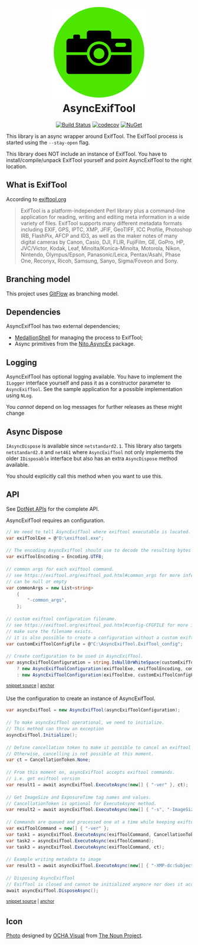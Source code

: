 <h1 align="center">
<img src="https://raw.githubusercontent.com/coenm/AsyncExifTool/develop/icon/AsyncExifTool.512.png" alt="AsyncExifTool" width="256"/>
<br/>
AsyncExifTool
</h1>

<div align="center">

[![Build Status](https://dev.azure.com/cmunckhof/Imaging/_apis/build/status/AsyncExifTool?branchName=develop)](https://dev.azure.com/cmunckhof/Imaging/_build/latest?definitionId=6&branchName=develop) [![codecov](https://codecov.io/gh/coenm/AsyncExifTool/branch/develop/graph/badge.svg)](https://codecov.io/gh/coenm/AsyncExifTool) [![NuGet](https://img.shields.io/nuget/v/CoenM.AsyncExifTool.svg)](https://www.nuget.org/packages/CoenM.AsyncExifTool/)

</div>

This library is an async wrapper around ExifTool. The ExifTool process is started using the `--stay-open` flag.

This library does NOT include an instance of ExifTool. You have to install/compile/unpack ExifTool yourself and point AsyncExifTool to the right location.

## What is ExifTool

According to [exiftool.org](https://exiftool.org/)

> ExifTool is a platform-independent Perl library plus a command-line application for reading, writing and editing meta information in a wide variety of files. ExifTool supports many different metadata formats including EXIF, GPS, IPTC, XMP, JFIF, GeoTIFF, ICC Profile, Photoshop IRB, FlashPix, AFCP and ID3, as well as the maker notes of many digital cameras by Canon, Casio, DJI, FLIR, FujiFilm, GE, GoPro, HP, JVC/Victor, Kodak, Leaf, Minolta/Konica-Minolta, Motorola, Nikon, Nintendo, Olympus/Epson, Panasonic/Leica, Pentax/Asahi, Phase One, Reconyx, Ricoh, Samsung, Sanyo, Sigma/Foveon and Sony.

## Branching model

This project uses [GitFlow](http://nvie.com/posts/a-successful-git-branching-model/) as branching model.

## Dependencies

AsyncExifTool has two external dependencies;

- [MedallionShell](https://www.nuget.org/packages/MedallionShell/) for managing the process to ExifTool;
- Async primitives from the [Nito.AsyncEx](https://www.nuget.org/packages/Nito.AsyncEx/) package.

## Logging

AsyncExifTool has optional logging available. You have to implement the `ILogger` interface yourself and pass it as a constructor parameter to `AsyncExifTool`. See the sample application for a possible implementation using `NLog`.

You *cannot* depend on log messages for further releases as these might change 

## Async Dispose

`IAsyncDispose` is available since `netstandard2.1`. This library also targets `netstandard2.0` and `net461` where `AsyncExifTool` not only implements the older `IDisposable` interface but also has an  extra `AsyncDispose` method available.

You should explicitly call this method when you want to use this.

## API

See [DotNet APIs](http://dotnetapis.com/pkg/CoenM.AsyncExifTool) for the complete API.

AsyncExifTool requires an configuration.

<!-- snippet: ExifToolConfiguration -->
<a id='snippet-exiftoolconfiguration'></a>
```cs
// We need to tell AsyncExifTool where exiftool executable is located.
var exifToolExe = @"D:\exiftool.exe";

// The encoding AsyncExifTool should use to decode the resulting bytes
var exifToolEncoding = Encoding.UTF8;

// common args for each exiftool command.
// see https://exiftool.org/exiftool_pod.html#common_args for more information.
// can be null or empty
var commonArgs = new List<string>
    {
        "-common_args",
    };

// custom exiftool configuration filename.
// see https://exiftool.org/exiftool_pod.html#config-CFGFILE for more information.
// make sure the filename exists.
// it is also possible to create a configuration without a custom exiftool config.
var customExifToolConfigFile = @"C:\AsyncExifTool.ExifTool_config";

// Create configuration to be used in AsyncExifTool.
var asyncExifToolConfiguration = string.IsNullOrWhiteSpace(customExifToolConfigFile)
    ? new AsyncExifToolConfiguration(exifToolExe, exifToolEncoding, commonArgs)
    : new AsyncExifToolConfiguration(exifToolExe, customExifToolConfigFile, exifToolEncoding, commonArgs);
```
<sup><a href='/tests/Samples/Program.cs#L23-L49' title='File snippet `exiftoolconfiguration` was extracted from'>snippet source</a> | <a href='#snippet-exiftoolconfiguration' title='Navigate to start of snippet `exiftoolconfiguration`'>anchor</a></sup>
<!-- endSnippet -->

Use the configuration to create an instance of AsyncExifTool.

<!-- snippet: ExifToolExampleUsage -->
<a id='snippet-exiftoolexampleusage'></a>
```cs
var asyncExifTool = new AsyncExifTool(asyncExifToolConfiguration);

// To make asyncExifTool operational, we need to initialize.
// This method can throw an exception
asyncExifTool.Initialize();

// Define cancellation token to make it possible to cancel an exiftool request if it is not already passed to exiftool.
// Otherwise, cancelling is not possible at this moment.
var ct = CancellationToken.None;

// From this moment on, asyncExifTool accepts exiftool commands.
// i.e. get exiftool version
var result1 = await asyncExifTool.ExecuteAsync(new[] { "-ver" }, ct);

// Get ImageSize and ExposureTime tag names and values.
// CancellationToken is optional for ExecuteAsync method.
var result2 = await asyncExifTool.ExecuteAsync(new[] { "-s", "-ImageSize", "-ExposureTime", @"D:\image1.jpg" });

// Commands are queued and processed one at a time while keeping exiftool 'open'.
var exifToolCommand = new[] { "-ver" };
var task1 = asyncExifTool.ExecuteAsync(exifToolCommand, CancellationToken.None);
var task2 = asyncExifTool.ExecuteAsync(exifToolCommand);
var task3 = asyncExifTool.ExecuteAsync(exifToolCommand, ct);

// Example writing metadata to image
var result3 = await asyncExifTool.ExecuteAsync(new[] { "-XMP-dc:Subject+=Summer", @"D:\image1.jpg" }, ct);

// Disposing AsyncExifTool
// ExifTool is closed and cannot be initialized anymore nor does it accept any requests.
await asyncExifTool.DisposeAsync();
```
<sup><a href='/tests/Samples/Program.cs#L154-L187' title='File snippet `exiftoolexampleusage` was extracted from'>snippet source</a> | <a href='#snippet-exiftoolexampleusage' title='Navigate to start of snippet `exiftoolexampleusage`'>anchor</a></sup>
<!-- endSnippet -->

## Icon

[Photo](https://thenounproject.com/term/photo/2013925) designed by [OCHA Visual](https://thenounproject.com/ochavisual) from [The Noun Project](https://thenounproject.com).
